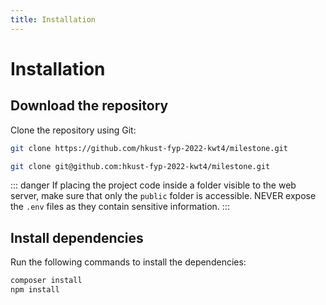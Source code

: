```yaml
---
title: Installation
---
```


# Installation

## Download the repository

Clone the repository using Git:

<CodeGroup>
<CodeGroupItem title="HTTPS">

```sh
git clone https://github.com/hkust-fyp-2022-kwt4/milestone.git
```

</CodeGroupItem>

<CodeGroupItem title="SSH">

```sh
git clone git@github.com:hkust-fyp-2022-kwt4/milestone.git
```

</CodeGroupItem>
</CodeGroup>

::: danger
If placing the project code inside a folder visible to the web server, make sure that only the `public` folder is accessible. NEVER expose the `.env` files as they contain sensitive information.
:::

## Install dependencies

Run the following commands to install the dependencies:

```sh
composer install
npm install
```